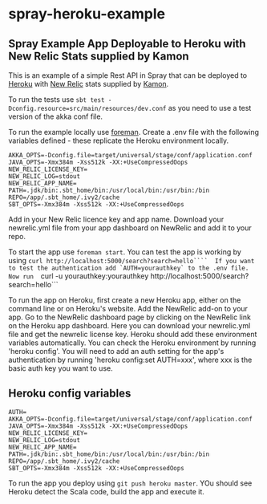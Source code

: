 spray-heroku-example
====================

Spray Example App Deployable to Heroku with New Relic Stats supplied by Kamon
--------------------------------------

This is an example of a simple Rest API in Spray that can be deployed to [Heroku](heroku.com) with [New Relic](newrelic.com) stats supplied by [Kamon](kamon.io).

To run the tests use  `sbt test -Dconfig.resource=src/main/resources/dev.conf` as you need to use a test version of the akka conf file.

To run the example locally use [foreman](https://github.com/ddollar/foreman). Create a .env file with the following variables defined - these replicate the Heroku environment locally.

```
AKKA_OPTS=-Dconfig.file=target/universal/stage/conf/application.conf
JAVA_OPTS=-Xmx384m -Xss512k -XX:+UseCompressedOops
NEW_RELIC_LICENSE_KEY=
NEW_RELIC_LOG=stdout
NEW_RELIC_APP_NAME=
PATH=.jdk/bin:.sbt_home/bin:/usr/local/bin:/usr/bin:/bin
REPO=/app/.sbt_home/.ivy2/cache
SBT_OPTS=-Xmx384m -Xss512k -XX:+UseCompressedOops
```
Add in your New Relic licence key and app name. Download your newrelic.yml file from your app dashboard on NewRelic and add it to your repo.

To start the app use `foreman start`. You can test the app is working by using 
```curl http://localhost:5000/search?search=hello```` 
If you want to test the authentication add `AUTH=yourauthkey` to the .env file. Now run 
```curl -u yourauthkey:yourauthkey http://localhost:5000/search?search=hello```

To run the app on Heroku, first create a new Heroku app, either on the command line or on Heroku's website. Add the NewRelic add-on to your app. Go to the NewRelic dashboard page by clicking on the NewRelic link on the Heroku app dashboard. Here you can download your newrelic.yml file and get the newrelic license key. Heroku should add these environment variables automatically. You can check the Heroku environment by running 'heroku config'. You will need to add an auth setting for the app's authentication by running 'heroku config:set AUTH=xxx', where xxx is the basic auth key you want to use.

Heroku config variables
-----------------------
```
AUTH=
AKKA_OPTS=-Dconfig.file=target/universal/stage/conf/application.conf
JAVA_OPTS=-Xmx384m -Xss512k -XX:+UseCompressedOops
NEW_RELIC_LICENSE_KEY=
NEW_RELIC_LOG=stdout
NEW_RELIC_APP_NAME=
PATH=.jdk/bin:.sbt_home/bin:/usr/local/bin:/usr/bin:/bin
REPO=/app/.sbt_home/.ivy2/cache
SBT_OPTS=-Xmx384m -Xss512k -XX:+UseCompressedOops
```
To run the app you deploy using `git push heroku master`. YOu should see Heroku detect the Scala code, build the app and execute it.


